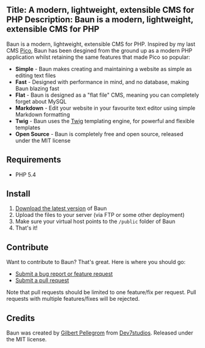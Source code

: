 Title: A modern, lightweight, extensible CMS for PHP
Description: Baun is a modern, lightweight, extensible CMS for PHP
----
Baun is a modern, lightweight, extensible CMS for PHP. Inspired by my last CMS [Pico](http://picocms.org),
Baun has been desgined from the ground up as a modern PHP application whilst retaining the same features that
made Pico so popular:

* **Simple** - Baun makes creating and maintaining a website as simple as editing text files
* **Fast** - Designed with performance in mind, and no database, making Baun blazing fast
* **Flat** - Baun is designed as a "flat file" CMS, meaning you can completely forget about MySQL
* **Markdown** - Edit your website in your favourite text editor using simple Markdown formatting
* **Twig** - Baun uses the [Twig](http://twig.sensiolabs.org) templating engine, for powerful and flexible templates
* **Open Source** - Baun is completely free and open source, released under the MIT license

## Requirements

* PHP 5.4

## Install

1. [Download the latest version](https://github.com/gilbitron/Baun/releases) of Baun
2. Upload the files to your server (via FTP or some other deployment)
3. Make sure your virtual host points to the `/public` folder of Baun
4. That's it!

## Contribute

Want to contribute to Baun? That's great. Here is where you should go:

* [Submit a bug report or feature request](https://github.com/gilbitron/Baun/issues)
* [Submit a pull request](https://github.com/gilbitron/Baun/pulls)

Note that pull requests should be limited to one feature/fix per request. Pull requests with multiple
features/fixes will be rejected.

## Credits

Baun was created by [Gilbert Pellegrom](http://gilbert.pellegrom.me) from
[Dev7studios](http://dev7studios.com). Released under the MIT license.
